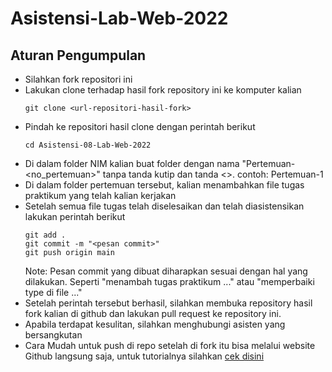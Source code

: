 # Asistensi-Lab-Web-2022


## Aturan Pengumpulan

- Silahkan fork repositori ini
- Lakukan clone terhadap hasil fork repository ini ke komputer kalian
  ```
  git clone <url-repositori-hasil-fork>
  ```
- Pindah ke repositori hasil clone dengan perintah berikut
  ```
  cd Asistensi-08-Lab-Web-2022
  ```
- Di dalam folder NIM kalian buat folder dengan nama "Pertemuan-<no_pertemuan>" tanpa tanda kutip dan tanda <>. contoh: Pertemuan-1
- Di dalam folder pertemuan tersebut, kalian menambahkan file tugas praktikum yang telah kalian kerjakan
- Setelah semua file tugas telah diselesaikan dan telah diasistensikan lakukan perintah berikut
  ```
  git add .
  git commit -m "<pesan commit>"
  git push origin main
  ```
  Note:
  Pesan commit yang dibuat diharapkan sesuai dengan hal yang dilakukan. Seperti "menambah tugas praktikum ..." atau "memperbaiki type di file ..."
- Setelah perintah tersebut berhasil, silahkan membuka repository hasil fork kalian di github dan lakukan pull request ke repository ini. 
- Apabila terdapat kesulitan, silahkan menghubungi asisten yang bersangkutan
- Cara Mudah untuk push di repo setelah di fork itu bisa melalui website Github langsung saja, untuk tutorialnya silahkan [cek disini](https://docs.github.com/en/repositories/working-with-files/managing-files/adding-a-file-to-a-repository)

